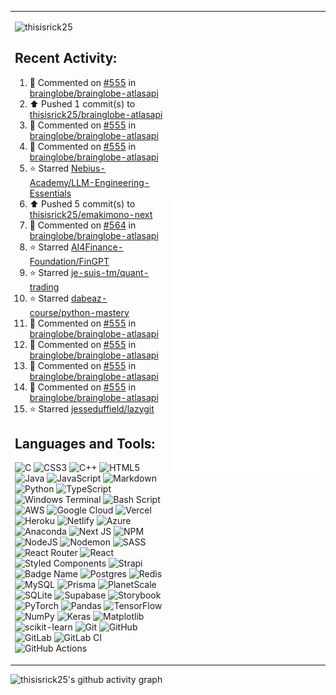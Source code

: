 <table>
  <tr>
    <td width="50%">

<p align="left"> <img src="https://komarev.com/ghpvc/?username=thisisrick25&label=Profile%20views&color=0e75b6&style=flat" alt="thisisrick25" />
</p>

## Recent Activity:
<!--RECENT_ACTIVITY:start-->
1. 💬 Commented on [#555](https://github.com/brainglobe/brainglobe-atlasapi/pull/555#issuecomment-2835762177) in [brainglobe/brainglobe-atlasapi](https://github.com/brainglobe/brainglobe-atlasapi)<br>
2. ⬆️ Pushed 1 commit(s) to [thisisrick25/brainglobe-atlasapi](https://github.com/thisisrick25/brainglobe-atlasapi)<br>
3. 💬 Commented on [#555](https://github.com/brainglobe/brainglobe-atlasapi/pull/555#discussion_r2063258449) in [brainglobe/brainglobe-atlasapi](https://github.com/brainglobe/brainglobe-atlasapi)<br>
4. 💬 Commented on [#555](https://github.com/brainglobe/brainglobe-atlasapi/pull/555#discussion_r2063244911) in [brainglobe/brainglobe-atlasapi](https://github.com/brainglobe/brainglobe-atlasapi)<br>
5. ⭐ Starred [Nebius-Academy/LLM-Engineering-Essentials](https://github.com/Nebius-Academy/LLM-Engineering-Essentials)<br>
6. ⬆️ Pushed 5 commit(s) to [thisisrick25/emakimono-next](https://github.com/thisisrick25/emakimono-next)<br>
7. 💬 Commented on [#564](https://github.com/brainglobe/brainglobe-atlasapi/issues/564#issuecomment-2832573829) in [brainglobe/brainglobe-atlasapi](https://github.com/brainglobe/brainglobe-atlasapi)<br>
8. ⭐ Starred [AI4Finance-Foundation/FinGPT](https://github.com/AI4Finance-Foundation/FinGPT)<br>
9. ⭐ Starred [je-suis-tm/quant-trading](https://github.com/je-suis-tm/quant-trading)<br>
10. ⭐ Starred [dabeaz-course/python-mastery](https://github.com/dabeaz-course/python-mastery)<br>
11. 💬 Commented on [#555](https://github.com/brainglobe/brainglobe-atlasapi/pull/555#discussion_r2060673100) in [brainglobe/brainglobe-atlasapi](https://github.com/brainglobe/brainglobe-atlasapi)<br>
12. 💬 Commented on [#555](https://github.com/brainglobe/brainglobe-atlasapi/pull/555#discussion_r2060668809) in [brainglobe/brainglobe-atlasapi](https://github.com/brainglobe/brainglobe-atlasapi)<br>
13. 💬 Commented on [#555](https://github.com/brainglobe/brainglobe-atlasapi/pull/555#discussion_r2060613008) in [brainglobe/brainglobe-atlasapi](https://github.com/brainglobe/brainglobe-atlasapi)<br>
14. 💬 Commented on [#555](https://github.com/brainglobe/brainglobe-atlasapi/pull/555#discussion_r2060612606) in [brainglobe/brainglobe-atlasapi](https://github.com/brainglobe/brainglobe-atlasapi)<br>
15. ⭐ Starred [jesseduffield/lazygit](https://github.com/jesseduffield/lazygit)<br>
<!--RECENT_ACTIVITY:end-->

## Languages and Tools:
![C](https://img.shields.io/badge/c-%2300599C.svg?style=flat&logo=c&logoColor=white) ![CSS3](https://img.shields.io/badge/css3-%231572B6.svg?style=flat&logo=css3&logoColor=white) ![C++](https://img.shields.io/badge/c++-%2300599C.svg?style=flat&logo=c%2B%2B&logoColor=white) ![HTML5](https://img.shields.io/badge/html5-%23E34F26.svg?style=flat&logo=html5&logoColor=white) ![Java](https://img.shields.io/badge/java-%23ED8B00.svg?style=flat&logo=openjdk&logoColor=white) ![JavaScript](https://img.shields.io/badge/javascript-%23323330.svg?style=flat&logo=javascript&logoColor=%23F7DF1E) ![Markdown](https://img.shields.io/badge/markdown-%23000000.svg?style=flat&logo=markdown&logoColor=white) ![Python](https://img.shields.io/badge/python-3670A0?style=flat&logo=python&logoColor=ffdd54) ![TypeScript](https://img.shields.io/badge/typescript-%23007ACC.svg?style=flat&logo=typescript&logoColor=white) ![Windows Terminal](https://img.shields.io/badge/Windows%20Terminal-%234D4D4D.svg?style=flat&logo=windows-terminal&logoColor=white) ![Bash Script](https://img.shields.io/badge/bash_script-%23121011.svg?style=flat&logo=gnu-bash&logoColor=white) ![AWS](https://img.shields.io/badge/AWS-%23FF9900.svg?style=flat&logo=amazon-aws&logoColor=white) ![Google Cloud](https://img.shields.io/badge/GoogleCloud-%234285F4.svg?style=flat&logo=google-cloud&logoColor=white) ![Vercel](https://img.shields.io/badge/vercel-%23000000.svg?style=flat&logo=vercel&logoColor=white) ![Heroku](https://img.shields.io/badge/heroku-%23430098.svg?style=flat&logo=heroku&logoColor=white) ![Netlify](https://img.shields.io/badge/netlify-%23000000.svg?style=flat&logo=netlify&logoColor=#00C7B7) ![Azure](https://img.shields.io/badge/azure-%230072C6.svg?style=flat&logo=microsoftazure&logoColor=white) ![Anaconda](https://img.shields.io/badge/Anaconda-%2344A833.svg?style=flat&logo=anaconda&logoColor=white) ![Next JS](https://img.shields.io/badge/Next-black?style=flat&logo=next.js&logoColor=white) ![NPM](https://img.shields.io/badge/NPM-%23CB3837.svg?style=flat&logo=npm&logoColor=white) ![NodeJS](https://img.shields.io/badge/node.js-6DA55F?style=flat&logo=node.js&logoColor=white) ![Nodemon](https://img.shields.io/badge/NODEMON-%23323330.svg?style=flat&logo=nodemon&logoColor=%BBDEAD) ![SASS](https://img.shields.io/badge/SASS-hotpink.svg?style=flat&logo=SASS&logoColor=white) ![React Router](https://img.shields.io/badge/React_Router-CA4245?style=flat&logo=react-router&logoColor=white) ![React](https://img.shields.io/badge/react-%2320232a.svg?style=flat&logo=react&logoColor=%2361DAFB) ![Styled Components](https://img.shields.io/badge/styled--components-DB7093?style=flat&logo=styled-components&logoColor=white) ![Strapi](https://img.shields.io/badge/strapi-%232E7EEA.svg?style=flat&logo=strapi&logoColor=white) ![Badge Name](https://img.shields.io/badge/tRPC-%232596BE.svg?style=flat&logo=tRPC&logoColor=white) ![Postgres](https://img.shields.io/badge/postgres-%23316192.svg?style=flat&logo=postgresql&logoColor=white) ![Redis](https://img.shields.io/badge/redis-%23DD0031.svg?style=flat&logo=redis&logoColor=white) ![MySQL](https://img.shields.io/badge/mysql-4479A1.svg?style=flat&logo=mysql&logoColor=white) ![Prisma](https://img.shields.io/badge/Prisma-3982CE?style=flat&logo=Prisma&logoColor=white) ![PlanetScale](https://img.shields.io/badge/planetscale-%23000000.svg?style=flat&logo=planetscale&logoColor=white) ![SQLite](https://img.shields.io/badge/sqlite-%2307405e.svg?style=flat&logo=sqlite&logoColor=white) ![Supabase](https://img.shields.io/badge/Supabase-3ECF8E?style=flat&logo=supabase&logoColor=white) ![Storybook](https://img.shields.io/badge/-Storybook-FF4785?style=flat&logo=storybook&logoColor=white) ![PyTorch](https://img.shields.io/badge/PyTorch-%23EE4C2C.svg?style=flat&logo=PyTorch&logoColor=white) ![Pandas](https://img.shields.io/badge/pandas-%23150458.svg?style=flat&logo=pandas&logoColor=white) ![TensorFlow](https://img.shields.io/badge/TensorFlow-%23FF6F00.svg?style=flat&logo=TensorFlow&logoColor=white) ![NumPy](https://img.shields.io/badge/numpy-%23013243.svg?style=flat&logo=numpy&logoColor=white) ![Keras](https://img.shields.io/badge/Keras-%23D00000.svg?style=flat&logo=Keras&logoColor=white) ![Matplotlib](https://img.shields.io/badge/Matplotlib-%23ffffff.svg?style=flat&logo=Matplotlib&logoColor=black) ![scikit-learn](https://img.shields.io/badge/scikit--learn-%23F7931E.svg?style=flat&logo=scikit-learn&logoColor=white) ![Git](https://img.shields.io/badge/git-%23F05033.svg?style=flat&logo=git&logoColor=white) ![GitHub](https://img.shields.io/badge/github-%23121011.svg?style=flat&logo=github&logoColor=white) ![GitLab](https://img.shields.io/badge/gitlab-%23181717.svg?style=flat&logo=gitlab&logoColor=white) ![GitLab CI](https://img.shields.io/badge/gitlab%20CI-%23181717.svg?style=flat&logo=gitlab&logoColor=white) ![GitHub Actions](https://img.shields.io/badge/github%20actions-%232671E5.svg?style=flat&logo=githubactions&logoColor=white)

</td>
<td width="50%"><img src="github-metrics.svg" alt="Metric" /></td>
  </tr>
</table>

![thisisrick25's github activity graph](https://github-readme-activity-graph.vercel.app/graph?username=thisisrick25&theme=github-compact)
